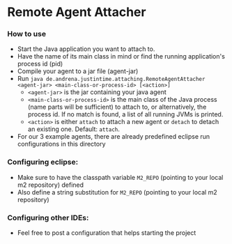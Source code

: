 # Remote Agent Attacher

### How to use

* Start the Java application you want to attach to.
* Have the name of its main class in mind or find the running application's process id (pid)
* Compile your agent to a jar file (agent-jar)
* Run `java de.andrena.justintime.attaching.RemoteAgentAttacher <agent-jar> <main-class-or-process-id> [<action>]`
  * `<agent-jar>` is the jar containing your java agent
  * `<main-class-or-process-id>` is the main class of the Java process (name parts will be sufficient) to attach to, or alternatively, the process id. If no match is found, a list of all running JVMs is printed.
  * `<action>` is either `attach` to attach a new agent or `detach` to detach an existing one. Default: `attach`. 
* For our 3 example agents, there are already predefined eclipse run configurations in this directory

### Configuring eclipse:
 
 * Make sure to have the classpath variable `M2_REPO` (pointing to your local m2 repository) defined
 * Also define a string substitution for `M2_REPO` (pointing to your local m2 repository)
 
 ### Configuring other IDEs:
 
 * Feel free to post a configuration that helps starting the project
 
 